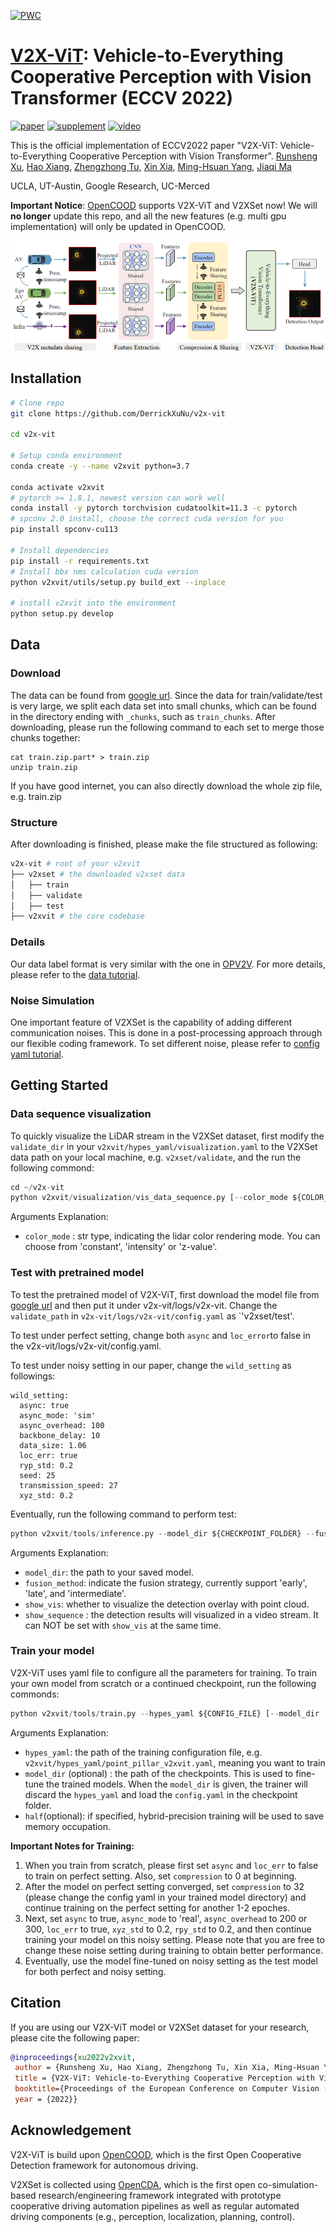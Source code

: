 [![PWC](https://img.shields.io/endpoint.svg?url=https://paperswithcode.com/badge/v2x-vit-vehicle-to-everything-cooperative/3d-object-detection-on-v2xset)](https://paperswithcode.com/sota/3d-object-detection-on-v2xset?p=v2x-vit-vehicle-to-everything-cooperative)

# [V2X-ViT](https://arxiv.org/abs/2203.10638): Vehicle-to-Everything Cooperative Perception with Vision Transformer (ECCV 2022)

[![paper](https://img.shields.io/badge/arXiv-Paper-<COLOR>.svg)](https://arxiv.org/abs/2203.10638)
[![supplement](https://img.shields.io/badge/Supplementary-Material-red)]()
[![video](https://img.shields.io/badge/Video-Presentation-F9D371)]()


This is the official implementation of ECCV2022 paper "V2X-ViT: Vehicle-to-Everything Cooperative Perception with Vision Transformer".
[Runsheng Xu](https://derrickxunu.github.io/), [Hao Xiang](https://xhwind.github.io/), [Zhengzhong Tu](https://github.com/vztu), [Xin Xia](https://scholar.google.com/citations?user=vCYqMTIAAAAJ&hl=en), [Ming-Hsuan Yang](https://scholar.google.com/citations?user=p9-ohHsAAAAJ&hl=en), [Jiaqi Ma](https://mobility-lab.seas.ucla.edu/)

UCLA, UT-Austin, Google Research, UC-Merced

**Important Notice**: [OpenCOOD](https://github.com/DerrickXuNu/OpenCOOD) supports V2X-ViT and V2XSet now! We will **no longer** update this repo, and all the new features (e.g. multi gpu implementation) will only be updated in OpenCOOD.

![teaser](images/v2xvit.png)

## Installation
```bash
# Clone repo
git clone https://github.com/DerrickXuNu/v2x-vit

cd v2x-vit

# Setup conda environment
conda create -y --name v2xvit python=3.7

conda activate v2xvit
# pytorch >= 1.8.1, newest version can work well
conda install -y pytorch torchvision cudatoolkit=11.3 -c pytorch
# spconv 2.0 install, choose the correct cuda version for you
pip install spconv-cu113

# Install dependencies
pip install -r requirements.txt
# Install bbx nms calculation cuda version
python v2xvit/utils/setup.py build_ext --inplace

# install v2xvit into the environment
python setup.py develop
```

## Data
### Download
The data can be found from [google url](https://drive.google.com/drive/folders/1r5sPiBEvo8Xby-nMaWUTnJIPK6WhY1B6?usp=sharing).  Since the data for train/validate/test
is very large, we  split each data set into small chunks, which can be found in the directory ending with `_chunks`, such as `train_chunks`. After downloading, please run the following command to each set to merge those chunks together:

```
cat train.zip.part* > train.zip
unzip train.zip
```
If you have good internet, you can also directly download the whole zip file, e.g. train.zip
### Structure
After downloading is finished, please make the file structured as following:

```sh
v2x-vit # root of your v2xvit
├── v2xset # the downloaded v2xset data
│   ├── train
│   ├── validate
│   ├── test
├── v2xvit # the core codebase

```
### Details
Our data label format is very similar with the one in [OPV2V](https://github.com/DerrickXuNu/OpenCOOD). For more details, please refer to the [data tutorial](docs/data_intro.md).

### Noise Simulation
One important feature of V2XSet is the capability of adding different communication noises. This is done in a post-processing approach through our flexible coding framework. To set different noise, please
refer to [config yaml tutorial](docs/config_tutorial.md).

## Getting Started
### Data sequence visualization
To quickly visualize the LiDAR stream in the V2XSet dataset, first modify the `validate_dir`
in your `v2xvit/hypes_yaml/visualization.yaml` to the V2XSet data path on your local machine, e.g. `v2xset/validate`,
and the run the following commond:
```python
cd ~/v2x-vit
python v2xvit/visualization/vis_data_sequence.py [--color_mode ${COLOR_RENDERING_MODE}]
```
Arguments Explanation:
- `color_mode` : str type, indicating the lidar color rendering mode. You can choose from 'constant', 'intensity' or 'z-value'.

### Test with pretrained model
To test the pretrained model of V2X-ViT, first download the model file from [google url](https://drive.google.com/drive/folders/1h2UOPP2tNRkV_s6cbKcSfMvTgb8_ZFj9?usp=sharing) and
then put it under v2x-vit/logs/v2x-vit. Change the `validate_path` in `v2x-vit/logs/v2x-vit/config.yaml` as `'v2xset/test'.

To test under perfect setting, change both `async`  and `loc_error`to false in the v2x-vit/logs/v2x-vit/config.yaml.

To test under noisy setting in our paper, change the `wild_setting` as followings:
```
wild_setting:
  async: true
  async_mode: 'sim'
  async_overhead: 100
  backbone_delay: 10
  data_size: 1.06
  loc_err: true
  ryp_std: 0.2
  seed: 25
  transmission_speed: 27
  xyz_std: 0.2
```
Eventually, run the following command to perform test:
```python
python v2xvit/tools/inference.py --model_dir ${CHECKPOINT_FOLDER} --fusion_method ${FUSION_STRATEGY} [--show_vis] [--show_sequence]
```
Arguments Explanation:
- `model_dir`: the path to your saved model.
- `fusion_method`: indicate the fusion strategy, currently support 'early', 'late', and 'intermediate'.
- `show_vis`: whether to visualize the detection overlay with point cloud.
- `show_sequence` : the detection results will visualized in a video stream. It can NOT be set with `show_vis` at the same time.




### Train your model
V2X-ViT uses yaml file to configure all the parameters for training. To train your own model
from scratch or a continued checkpoint, run the following commonds:
```python
python v2xvit/tools/train.py --hypes_yaml ${CONFIG_FILE} [--model_dir  ${CHECKPOINT_FOLDER} --half]
```
Arguments Explanation:
- `hypes_yaml`: the path of the training configuration file, e.g. `v2xvit/hypes_yaml/point_pillar_v2xvit.yaml`, meaning you want to train
- `model_dir` (optional) : the path of the checkpoints. This is used to fine-tune the trained models. When the `model_dir` is
given, the trainer will discard the `hypes_yaml` and load the `config.yaml` in the checkpoint folder.
- `half`(optional): if specified, hybrid-precision training will be used to save memory occupation.

<strong>Important Notes for Training:</strong>
1. When you train from scratch, please first set `async` and `loc_err` to false to train on perfect setting. Also, set `compression` to 0 at beginning.
2. After the model on perfect setting converged, set `compression`  to 32 (please change the config yaml in your trained model directory) and continue training on the perfect setting for another 1-2 epoches.
3. Next, set `async` to true, `async_mode` to 'real', `async_overhead` to 200 or 300, `loc_err` to true, `xyz_std` to 0.2, `rpy_std` to 0.2, and then continue training your model on this noisy setting. Please note that you are free to change these noise setting during training to obtain better performance.
4. Eventually, use the model fine-tuned on noisy setting as the test model for both perfect and noisy setting.

## Citation
 If you are using our V2X-ViT model or V2XSet dataset for your research, please cite the following paper:
 ```bibtex
@inproceedings{xu2022v2xvit,
  author = {Runsheng Xu, Hao Xiang, Zhengzhong Tu, Xin Xia, Ming-Hsuan Yang, Jiaqi Ma},
  title = {V2X-ViT: Vehicle-to-Everything Cooperative Perception with Vision Transformer},
  booktitle={Proceedings of the European Conference on Computer Vision (ECCV)},
  year = {2022}}
```

## Acknowledgement
V2X-ViT is build upon [OpenCOOD](https://github.com/DerrickXuNu/OpenCOOD), which is the first Open Cooperative Detection framework for autonomous driving.

V2XSet is collected using [OpenCDA](https://github.com/ucla-mobility/OpenCDA), which is the first open co-simulation-based research/engineering framework integrated with prototype cooperative driving automation pipelines as well as regular automated driving components (e.g., perception, localization, planning, control).
